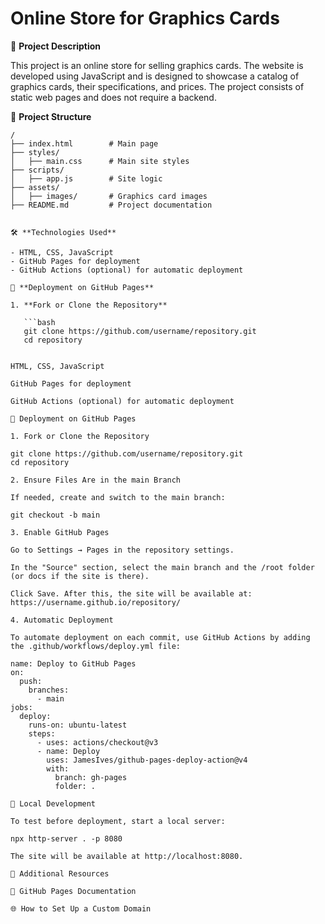 # Online Store for Graphics Cards

📌 **Project Description**

This project is an online store for selling graphics cards. The website is developed using JavaScript and is designed to showcase a catalog of graphics cards, their specifications, and prices. The project consists of static web pages and does not require a backend.

📂 **Project Structure**

```plaintext
/
├── index.html        # Main page
├── styles/
│   ├── main.css      # Main site styles
├── scripts/
│   ├── app.js        # Site logic
├── assets/
│   ├── images/       # Graphics card images
├── README.md         # Project documentation


🛠 **Technologies Used**

- HTML, CSS, JavaScript
- GitHub Pages for deployment
- GitHub Actions (optional) for automatic deployment

🚀 **Deployment on GitHub Pages**

1. **Fork or Clone the Repository**

   ```bash
   git clone https://github.com/username/repository.git
   cd repository


HTML, CSS, JavaScript

GitHub Pages for deployment

GitHub Actions (optional) for automatic deployment

🚀 Deployment on GitHub Pages

1. Fork or Clone the Repository

git clone https://github.com/username/repository.git
cd repository

2. Ensure Files Are in the main Branch

If needed, create and switch to the main branch:

git checkout -b main

3. Enable GitHub Pages

Go to Settings → Pages in the repository settings.

In the "Source" section, select the main branch and the /root folder (or docs if the site is there).

Click Save. After this, the site will be available at:
https://username.github.io/repository/

4. Automatic Deployment 

To automate deployment on each commit, use GitHub Actions by adding the .github/workflows/deploy.yml file:

name: Deploy to GitHub Pages
on:
  push:
    branches:
      - main
jobs:
  deploy:
    runs-on: ubuntu-latest
    steps:
      - uses: actions/checkout@v3
      - name: Deploy
        uses: JamesIves/github-pages-deploy-action@v4
        with:
          branch: gh-pages
          folder: .

📜 Local Development

To test before deployment, start a local server:

npx http-server . -p 8080

The site will be available at http://localhost:8080.

📌 Additional Resources

🔗 GitHub Pages Documentation

🌐 How to Set Up a Custom Domain


